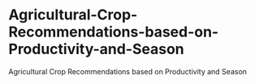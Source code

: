 # Agricultural-Crop-Recommendations-based-on-Productivity-and-Season
Agricultural Crop Recommendations based on Productivity and Season
